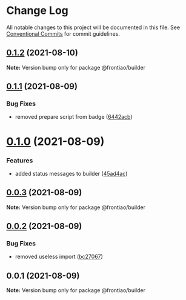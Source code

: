 # Change Log

All notable changes to this project will be documented in this file.
See [Conventional Commits](https://conventionalcommits.org) for commit guidelines.

## [0.1.2](https://github.com/mateusrdgs/frontiao-ui/compare/@frontiao/builder@0.1.1...@frontiao/builder@0.1.2) (2021-08-10)

**Note:** Version bump only for package @frontiao/builder





## [0.1.1](https://github.com/mateusrdgs/frontiao-ui/compare/@frontiao/builder@0.1.0...@frontiao/builder@0.1.1) (2021-08-09)


### Bug Fixes

* removed prepare script from badge ([6442acb](https://github.com/mateusrdgs/frontiao-ui/commit/6442acb4c5c72fe2ef196c87517d5ade1c2f4e97))





# [0.1.0](https://github.com/mateusrdgs/frontiao-ui/compare/@frontiao/builder@0.0.3...@frontiao/builder@0.1.0) (2021-08-09)


### Features

* added status messages to builder ([45ad4ac](https://github.com/mateusrdgs/frontiao-ui/commit/45ad4acdcb69245805fb6ebde43fa8b73ed935f6))





## [0.0.3](https://github.com/mateusrdgs/frontiao-ui/compare/@frontiao/builder@0.0.2...@frontiao/builder@0.0.3) (2021-08-09)

**Note:** Version bump only for package @frontiao/builder





## [0.0.2](https://github.com/mateusrdgs/frontiao-ui/compare/@frontiao/builder@0.0.1...@frontiao/builder@0.0.2) (2021-08-09)


### Bug Fixes

* removed useless import ([bc27067](https://github.com/mateusrdgs/frontiao-ui/commit/bc27067bbc6352f7f4c3dfa4a63b8af1898a5e0c))





## 0.0.1 (2021-08-09)

**Note:** Version bump only for package @frontiao/builder
